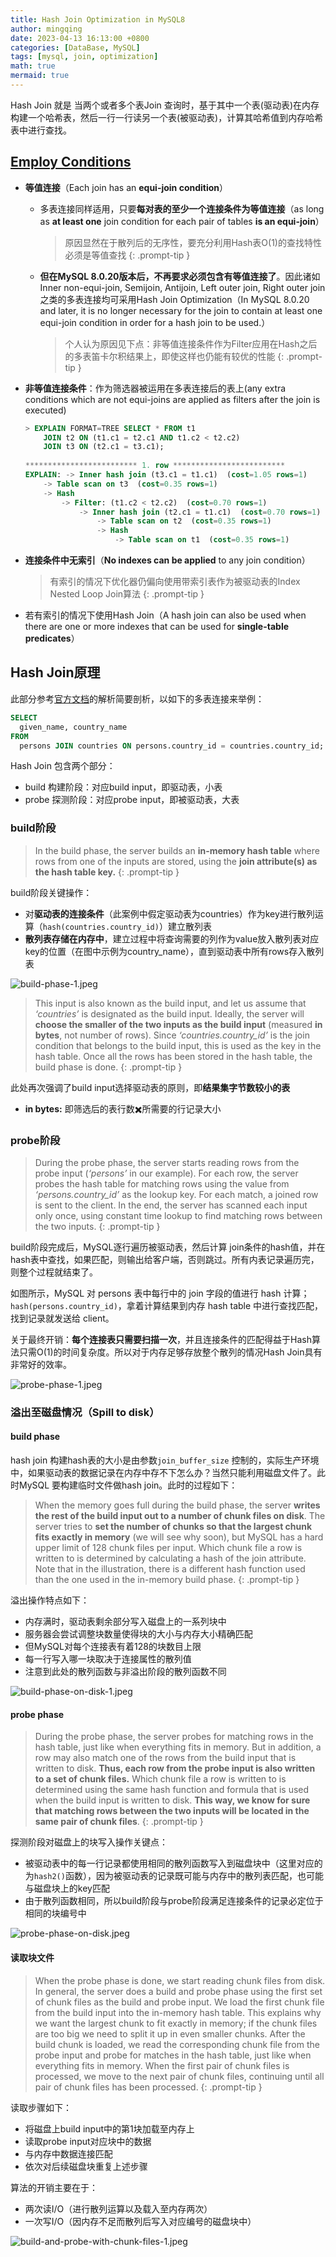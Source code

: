 ```yaml
---
title: Hash Join Optimization in MySQL8
author: mingqing
date: 2023-04-13 16:13:00 +0800
categories: [DataBase, MySQL]
tags: [mysql, join, optimization]
math: true
mermaid: true
---
```

Hash Join 就是 当两个或者多个表Join 查询时，基于其中一个表(驱动表)在内存构建一个哈希表，然后一行一行读另一个表(被驱动表)，计算其哈希值到内存哈希表中进行查找。

## [Employ Conditions](https://dev.mysql.com/doc/refman/8.0/en/hash-joins.html)

- **等值连接**（Each join has an **equi-join condition**）
   - 多表连接同样适用，只要**每对表的至少一个连接条件为等值连接**（as long as **at least one** join condition for each pair of tables **is an equi-join**）
        > 原因显然在于散列后的无序性，要充分利用Hash表O(1)的查找特性必须是等值查找
        {: .prompt-tip }

    - **但在MySQL 8.0.20版本后，不再要求必须包含有等值连接了**。因此诸如Inner non-equi-join, Semijoin, Antijoin, Left outer join, Right outer join之类的多表连接均可采用Hash Join Optimization（In MySQL 8.0.20 and later, it is no longer necessary for the join to contain at least one equi-join condition in order for a hash join to be used.）

        > 个人认为原因见下点：非等值连接条件作为Filter应用在Hash之后的多表笛卡尔积结果上，即使这样也仍能有较优的性能
        {: .prompt-tip }

- **非等值连接条件**：作为筛选器被运用在多表连接后的表上(any extra conditions which are not equi-joins are applied as filters after the join is executed)

    ```sql
    > EXPLAIN FORMAT=TREE SELECT * FROM t1
        JOIN t2 ON (t1.c1 = t2.c1 AND t1.c2 < t2.c2)
        JOIN t3 ON (t2.c1 = t3.c1);
        
    ************************* 1. row *************************
    EXPLAIN: -> Inner hash join (t3.c1 = t1.c1)  (cost=1.05 rows=1)
        -> Table scan on t3  (cost=0.35 rows=1)
        -> Hash
            -> Filter: (t1.c2 < t2.c2)  (cost=0.70 rows=1)
                -> Inner hash join (t2.c1 = t1.c1)  (cost=0.70 rows=1)
                    -> Table scan on t2  (cost=0.35 rows=1)
                    -> Hash
                        -> Table scan on t1  (cost=0.35 rows=1)
    ```

- **连接条件中无索引**（**No indexes can be applied** to any join condition）

    > 有索引的情况下优化器仍偏向使用带索引表作为被驱动表的Index Nested Loop Join算法
    {: .prompt-tip }

- 若有索引的情况下使用Hash Join（A hash join can also be used when there are one or more indexes that can be used for **single-table predicates**）

## Hash Join原理

此部分参考[官方文档](https://dev.mysql.com/blog-archive/hash-join-in-mysql-8/)的解析简要剖析，以如下的多表连接来举例：

```sql
SELECT
  given_name, country_name
FROM
  persons JOIN countries ON persons.country_id = countries.country_id;
```

Hash Join 包含两个部分：

- build 构建阶段：对应build input，即驱动表，小表
- probe 探测阶段：对应probe input，即被驱动表，大表

### build阶段

> In the build phase, the server builds an **in-memory hash table** where rows from one of the inputs are stored, using the **join attribute(s) as the hash table key.**
{: .prompt-tip }

build阶段关键操作：

- 对**驱动表的连接条件**（此案例中假定驱动表为countries）作为key进行散列运算（`hash(countries.country_id)`）建立散列表
- **散列表存储在内存中**，建立过程中将查询需要的列作为value放入散列表对应key的位置（在图中示例为country_name），直到驱动表中所有rows存入散列表

![build-phase-1.jpeg](https://res.craft.do/user/full/5dbbba6d-7cd5-7f7a-23e0-93b375d4df25/doc/0421481B-0DA2-4C1E-A28D-8EBD158B4337/7FE37028-F889-45B8-9666-9A50E32F1972_2/xnSghFGuICp5I3Pyrbw000tMm8DciIQHo22esnkI1F4z/build-phase-1.jpeg)

> This input is also known as the build input, and let us assume that *‘countries’* is designated as the build input. Ideally, the server will **choose the smaller of the two inputs as the build input** (measured **in bytes**, not number of rows). Since *‘countries.country_id’* is the join condition that belongs to the build input, this is used as the key in the hash table. Once all the rows has been stored in the hash table, the build phase is done.
{: .prompt-tip }

此处再次强调了build input选择驱动表的原则，即**结果集字节数较小的表**

- **in bytes:** 即筛选后的表行数✖️所需要的行记录大小

### probe阶段

> During the probe phase, the server starts reading rows from the probe input (*‘persons’* in our example). For each row, the server probes the hash table for matching rows using the value from *‘persons.country_id’* as the lookup key. For each match, a joined row is sent to the client. In the end, the server has scanned each input only once, using constant time lookup to find matching rows between the two inputs.
{: .prompt-tip }

build阶段完成后，MySQL逐行遍历被驱动表，然后计算 join条件的hash值，并在hash表中查找，如果匹配，则输出给客户端，否则跳过。所有内表记录遍历完，则整个过程就结束了。

如图所示，MySQL 对 persons 表中每行中的 join 字段的值进行 hash 计算；`hash(persons.country_id)`，拿着计算结果到内存 hash table 中进行查找匹配，找到记录就发送给 client。

关于最终开销：**每个连接表只需要扫描一次**，并且连接条件的匹配得益于Hash算法只需O(1)的时间复杂度。所以对于内存足够存放整个散列的情况Hash Join具有非常好的效率。

![probe-phase-1.jpeg](https://res.craft.do/user/full/5dbbba6d-7cd5-7f7a-23e0-93b375d4df25/doc/0421481B-0DA2-4C1E-A28D-8EBD158B4337/C4BC36F9-4A24-4FFC-8101-3EC5BE559C26_2/Ndl8317luwxUDgQaafD8OcIqySCvRHgjttABlXMS5iQz/probe-phase-1.jpeg)

### 溢出至磁盘情况（Spill to disk）

#### build phase

hash join 构建hash表的大小是由参数`join_buffer_size` 控制的，实际生产环境中，如果驱动表的数据记录在内存中存不下怎么办？当然只能利用磁盘文件了。此时MySQL 要构建临时文件做hash join。此时的过程如下：

> When the memory goes full during the build phase, the server **writes the rest of the build input out to a number of chunk files on disk**. The server tries to **set the number of chunks so that the largest chunk fits exactly in memory** (we will see why soon), but MySQL has a hard upper limit of 128 chunk files per input. Which chunk file a row is written to is determined by calculating a hash of the join attribute. Note that in the illustration, there is a different hash function used than the one used in the in-memory build phase.
{: .prompt-tip }

溢出操作特点如下：

- 内存满时，驱动表剩余部分写入磁盘上的一系列块中
- 服务器会尝试调整块数量使得块的大小与内存大小精确匹配
- 但MySQL对每个连接表有着128的块数目上限
- 每一行写入哪一块取决于连接属性的散列值
- 注意到此处的散列函数与非溢出阶段的散列函数不同

![build-phase-on-disk-1.jpeg](https://res.craft.do/user/full/5dbbba6d-7cd5-7f7a-23e0-93b375d4df25/doc/0421481B-0DA2-4C1E-A28D-8EBD158B4337/77F32BED-D6A9-4A88-8A0B-A0E9A33E2CD0_2/k3abtVmcxx8iqyG5tMY30up2BugCUxmCkXpqGmtVj5Ez/build-phase-on-disk-1.jpeg)

#### probe phase

> During the probe phase, the server probes for matching rows in the hash table, just like when everything fits in memory. But in addition, a row may also match one of the rows from the build input that is written to disk. **Thus, each row from the probe input is also written to a set of chunk files.** Which chunk file a row is written to is determined using the same hash function and formula that is used when the build input is written to disk. **This way, we know for sure that matching rows between the two inputs will be located in the same pair of chunk files**.
{: .prompt-tip }

探测阶段对磁盘上的块写入操作关键点：

- 被驱动表中的每一行记录都使用相同的散列函数写入到磁盘块中（这里对应的为`hash2()`函数），因为被驱动表的记录既可能与内存中的散列表匹配，也可能与磁盘块上的key匹配
- 由于散列函数相同，所以build阶段与probe阶段满足连接条件的记录必定位于相同的块编号中

![probe-phase-on-disk.jpeg](https://res.craft.do/user/full/5dbbba6d-7cd5-7f7a-23e0-93b375d4df25/doc/0421481B-0DA2-4C1E-A28D-8EBD158B4337/7E694357-4DF8-437C-8A91-B7B6CA7FD301_2/DZmF6erS8Vl8RrKPQAVeq7nSxSyqyLMJNbXuASRZv20z/probe-phase-on-disk.jpeg)


#### 读取块文件

> When the probe phase is done, we start reading chunk files from disk. In general, the server does a build and probe phase using the first set of chunk files as the build and probe input. We load the first chunk file from the build input into the in-memory hash table. This explains why we want the largest chunk to fit exactly in memory; if the chunk files are too big we need to split it up in even smaller chunks. After the build chunk is loaded, we read the corresponding chunk file from the probe input and probe for matches in the hash table, just like when everything fits in memory. When the first pair of chunk files is processed, we move to the next pair of chunk files, continuing until all pair of chunk files has been processed.
{: .prompt-tip }

读取步骤如下：

- 将磁盘上build input中的第1块加载至内存上
- 读取probe input对应块中的数据
- 与内存中数据连接匹配
- 依次对后续磁盘块重复上述步骤

算法的开销主要在于：

- 两次读I/O（进行散列运算以及载入至内存两次）
- 一次写I/O（因内存不足而散列后写入对应编号的磁盘块中）

![build-and-probe-with-chunk-files-1.jpeg](https://res.craft.do/user/full/5dbbba6d-7cd5-7f7a-23e0-93b375d4df25/doc/0421481B-0DA2-4C1E-A28D-8EBD158B4337/D72B8BF9-BD18-4319-BBEC-4B6AC14D678A_2/3TgtuZ5OFkimPeaBT8SQmprlswmyy9XyPDXf8z2lSk0z/build-and-probe-with-chunk-files-1.jpeg)
